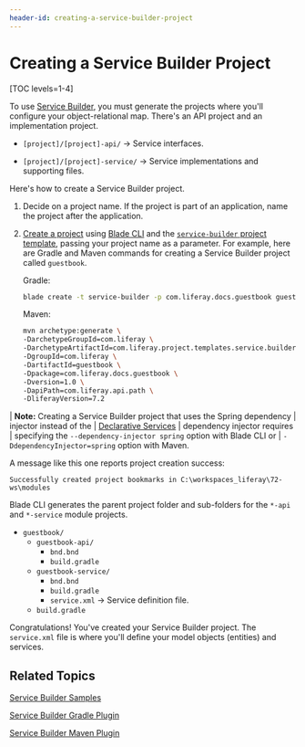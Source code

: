 ```yaml
---
header-id: creating-a-service-builder-project
---
```


# Creating a Service Builder Project

[TOC levels=1-4]

To use [Service Builder](/docs/7-2/appdev/-/knowledge_base/a/service-builder),
you must generate the projects where you'll configure your object-relational
map. There's an API project and an implementation project. 

-   `[project]/[project]-api/` &rarr; Service interfaces.

-   `[project]/[project]-service/` &rarr; Service implementations and 
    supporting files. 

Here's how to create a Service Builder project. 

1.  Decide on a project name. If the project is part of an application, name the
    project after the application. 

2.  [Create a project](/docs/7-2/reference/-/knowledge_base/r/creating-a-project) 
    using
    [Blade CLI](/docs/7-2/reference/-/knowledge_base/r/blade-cli) 
    and the
    [`service-builder` project template](/docs/7-2/reference/-/knowledge_base/r/using-the-service-builder-template),
    passing your project name as a parameter. For example, here are Gradle and
    Maven commands for creating a Service Builder project called `guestbook`. 

    Gradle: 

    ```bash
    blade create -t service-builder -p com.liferay.docs.guestbook guestbook
    ```

    Maven:

    ```bash
    mvn archetype:generate \
    -DarchetypeGroupId=com.liferay \
    -DarchetypeArtifactId=com.liferay.project.templates.service.builder \
    -DgroupId=com.liferay \
    -DartifactId=guestbook \
    -Dpackage=com.liferay.docs.guestbook \
    -Dversion=1.0 \
    -DapiPath=com.liferay.api.path \
    -DliferayVersion=7.2
    ```

| **Note:** Creating a Service Builder project that uses the Spring dependency 
| injector instead of the
| [Declarative Services](/docs/7-2/frameworks/-/knowledge_base/f/declarative-services)
| dependency injector requires 
| specifying the `--dependency-injector spring` option with Blade CLI or
| `-DdependencyInjector=spring` option with Maven. 

A message like this one reports project creation success:

```
Successfully created project bookmarks in C:\workspaces_liferay\72-ws\modules
```

Blade CLI generates the parent project folder and sub-folders for the `*-api`
and `*-service` module projects. 

-   `guestbook/`
    -   `guestbook-api/`
        -   `bnd.bnd`
        -   `build.gradle`
    -   `guestbook-service/`
        -   `bnd.bnd`
        -   `build.gradle`
        -   `service.xml` &rarr; Service definition file.
    -   `build.gradle`

Congratulations! You've created your Service Builder project. The `service.xml`
file is where you'll define your model objects (entities) and services. 

## Related Topics 

[Service Builder Samples](/docs/7-2/reference/-/knowledge_base/r/blade-cli)

[Service Builder Gradle Plugin](/docs/7-2/reference/-/knowledge_base/r/service-builder-gradle-plugin)

[Service Builder Maven Plugin](/docs/7-2/reference/-/knowledge_base/r/service-builder-plugin)
